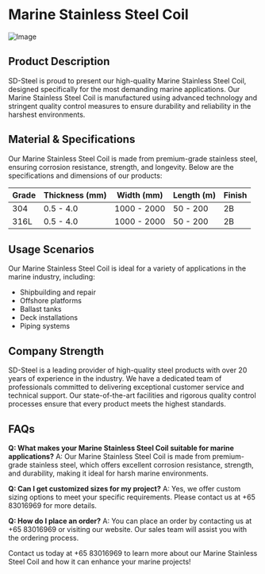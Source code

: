 # Marine Stainless Steel Coil

![Image](https://github.com/user-attachments/assets/2567258e-e124-4816-932d-1809bd27ef0b)

## Product Description

SD-Steel is proud to present our high-quality Marine Stainless Steel Coil, designed specifically for the most demanding marine applications. Our Marine Stainless Steel Coil is manufactured using advanced technology and stringent quality control measures to ensure durability and reliability in the harshest environments.

## Material & Specifications

Our Marine Stainless Steel Coil is made from premium-grade stainless steel, ensuring corrosion resistance, strength, and longevity. Below are the specifications and dimensions of our products:

| Grade | Thickness (mm) | Width (mm) | Length (m) | Finish |
|-------|----------------|------------|------------|--------|
| 304   | 0.5 - 4.0      | 1000 - 2000| 50 - 200   | 2B     |
| 316L  | 0.5 - 4.0      | 1000 - 2000| 50 - 200   | 2B     |

## Usage Scenarios

Our Marine Stainless Steel Coil is ideal for a variety of applications in the marine industry, including:
- Shipbuilding and repair
- Offshore platforms
- Ballast tanks
- Deck installations
- Piping systems

## Company Strength

SD-Steel is a leading provider of high-quality steel products with over 20 years of experience in the industry. We have a dedicated team of professionals committed to delivering exceptional customer service and technical support. Our state-of-the-art facilities and rigorous quality control processes ensure that every product meets the highest standards.

## FAQs

**Q: What makes your Marine Stainless Steel Coil suitable for marine applications?**
A: Our Marine Stainless Steel Coil is made from premium-grade stainless steel, which offers excellent corrosion resistance, strength, and durability, making it ideal for harsh marine environments.

**Q: Can I get customized sizes for my project?**
A: Yes, we offer custom sizing options to meet your specific requirements. Please contact us at +65 83016969 for more details.

**Q: How do I place an order?**
A: You can place an order by contacting us at +65 83016969 or visiting our website. Our sales team will assist you with the ordering process.

Contact us today at +65 83016969 to learn more about our Marine Stainless Steel Coil and how it can enhance your marine projects!